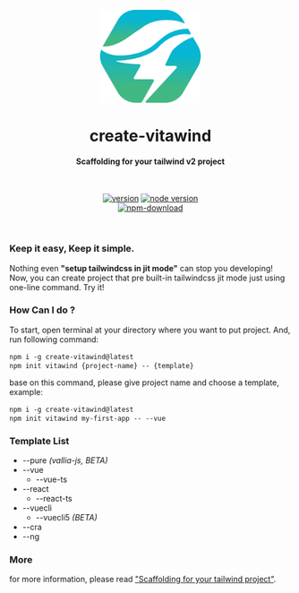 <p align="center">
  <a href="https://github.com/huibizhang/vitawind/tree/v1.x/packages/create-vitawind" target="_blank" rel="noopener noreferrer">
    <img width="180" src="./vitawind_pack.svg" alt="vitawind pack logo">
  </a>
  <h1 align="center">create-vitawind</h1>
  <h4 align="center">Scaffolding for your tailwind v2 project</h4>
</p>

<br>
<p align="center">
  <span>
    <a href="https://npmjs.com/package/vite"><img src="https://img.shields.io/npm/v/create-vitawind?style=flat-square" alt="version"></a>
    <a href="https://nodejs.org/en/about/releases/"><img src="https://img.shields.io/node/v/create-vitawind?style=flat-square" alt="node version"></a>
    <br>
    <a href="https://nodejs.org/en/about/releases/"><img src="https://img.shields.io/npm/dt/create-vitawind?style=flat-square" alt="npm-download"></a>
  </span>

</p>
<br/>

### Keep it easy, Keep it simple.
Nothing even **"setup tailwindcss in jit mode"** can stop you developing! Now, you can create project that pre built-in tailwindcss jit mode just using one-line command. Try it!

### How Can I do ?

To start, open terminal at your directory where you want to put project. And, run following command:

```shell
npm i -g create-vitawind@latest
npm init vitawind {project-name} -- {template}
```
base on this command, please give project name and choose a template, example:

```shell
npm i -g create-vitawind@latest
npm init vitawind my-first-app -- --vue
```

### Template List
- --pure *(vallia-js, BETA)*
- --vue
  - --vue-ts
- --react
  - --react-ts
- --vuecli
  - --vuecli5 *(BETA)*
- --cra
- --ng

### More
for more information, please read ["Scaffolding for your tailwind project"](https://vitawind-blog.vercel.app/scaffolding/).
